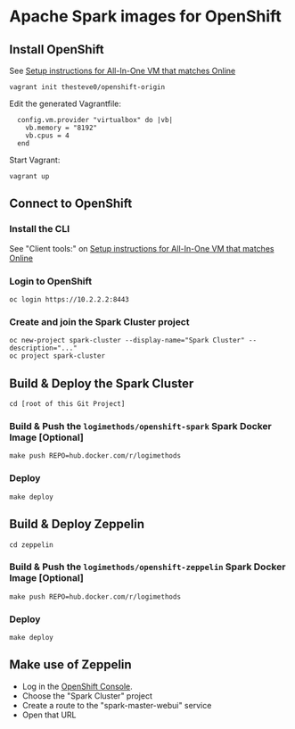 # Apache Spark images for OpenShift

## Install OpenShift

See [Setup instructions for All-In-One VM that matches Online](https://www.openshift.org/vm/instructions1_2.html)

    vagrant init thesteve0/openshift-origin
    
Edit the generated Vagrantfile:

      config.vm.provider "virtualbox" do |vb|
        vb.memory = "8192"
        vb.cpus = 4
      end
 
Start Vagrant:

    vagrant up

## Connect to OpenShift

### Install the CLI

See "Client tools:" on [Setup instructions for All-In-One VM that matches Online](https://www.openshift.org/vm/instructions1_2.html)

### Login to OpenShift

    oc login https://10.2.2.2:8443
    
### Create and join the Spark Cluster project

    oc new-project spark-cluster --display-name="Spark Cluster" --description="..."
    oc project spark-cluster
    
## Build & Deploy the Spark Cluster

    cd [root of this Git Project]
    
### Build & Push the `logimethods/openshift-spark` Spark Docker Image [Optional]

    make push REPO=hub.docker.com/r/logimethods
    
### Deploy

    make deploy

## Build & Deploy Zeppelin

    cd zeppelin
    
### Build & Push the `logimethods/openshift-zeppelin` Spark Docker Image [Optional]

    make push REPO=hub.docker.com/r/logimethods
    
### Deploy

    make deploy

## Make use of Zeppelin

* Log in the [OpenShift Console](https://10.2.2.2:8443/console).
* Choose the "Spark Cluster" project
* Create a route to the "spark-master-webui" service
* Open that URL
